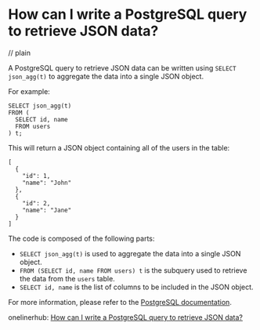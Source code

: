 # How can I write a PostgreSQL query to retrieve JSON data?
// plain

A PostgreSQL query to retrieve JSON data can be written using `SELECT json_agg(t)` to aggregate the data into a single JSON object.

For example:
```
SELECT json_agg(t)
FROM (
  SELECT id, name
  FROM users
) t;
```

This will return a JSON object containing all of the users in the table:
```
[
  {
    "id": 1,
    "name": "John"
  },
  {
    "id": 2,
    "name": "Jane"
  }
]
```

The code is composed of the following parts:
- `SELECT json_agg(t)` is used to aggregate the data into a single JSON object.
- `FROM (SELECT id, name FROM users) t` is the subquery used to retrieve the data from the `users` table.
- `SELECT id, name` is the list of columns to be included in the JSON object.

For more information, please refer to the [PostgreSQL documentation](https://www.postgresql.org/docs/current/functions-json.html).

onelinerhub: [How can I write a PostgreSQL query to retrieve JSON data?](https://onelinerhub.com/postgresql/how-can-i-write-a-postgresql-query-to-retrieve-json-data)